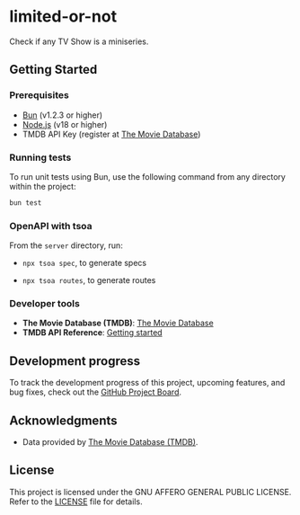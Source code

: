 # limited-or-not

Check if any TV Show is a miniseries.

## Getting Started

### Prerequisites

- [Bun](https://bun.sh/) (v1.2.3 or higher)
- [Node.js](https://nodejs.org/) (v18 or higher)
- TMDB API Key (register at [The Movie Database](https://www.themoviedb.org/settings/api))

### Running tests

To run unit tests using Bun, use the following command from any directory within the project:

```sh
bun test
```

### OpenAPI with tsoa

From the `server` directory, run:

- `npx tsoa spec`, to generate specs

- `npx tsoa routes`, to generate routes

### Developer tools

- **The Movie Database (TMDB)**: [The Movie Database](https://www.themoviedb.org/)
- **TMDB API Reference**: [Getting started](https://developer.themoviedb.org/reference/intro/getting-started)

## Development progress

To track the development progress of this project, upcoming features, and bug fixes, check out the [GitHub Project Board](https://github.com/users/0xLott/projects/1).

## Acknowledgments

- Data provided by [The Movie Database (TMDB)](https://www.themoviedb.org/).

## License

This project is licensed under the GNU AFFERO GENERAL PUBLIC LICENSE. Refer to the [LICENSE](./LICENSE) file for details.

